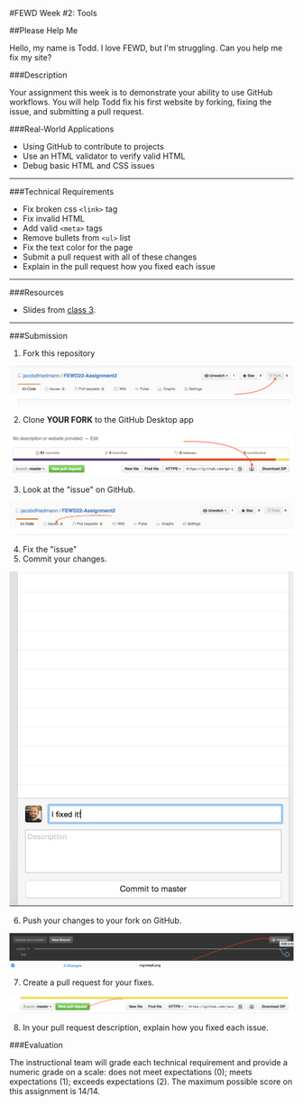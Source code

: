 #FEWD Week #2: Tools

##Please Help Me

Hello, my name is Todd. I love FEWD, but I'm struggling. Can you help me fix my site?

###Description

Your assignment this week is to demonstrate your ability to use GitHub workflows. You will help Todd fix his first website by forking, fixing the issue, and submitting a pull request.

###Real-World Applications

- Using GitHub to contribute to projects
- Use an HTML validator to verify valid HTML
- Debug basic HTML and CSS issues

---

###Technical Requirements

- Fix broken css `<link>` tag
- Fix invalid HTML
- Add valid `<meta>` tags
- Remove bullets from `<ul>` list
- Fix the text color for the page
- Submit a pull request with all of these changes
- Explain in the pull request how you fixed each issue

---

###Resources

- Slides from [class 3](http://ga-students.github.io/FEWD-DC-22/Week_02_Tools/03_tools/index.html).

---

###Submission

1. Fork this repository

![Step 1](img/step1.png)

2. Clone **YOUR FORK** to the GitHub Desktop app

![Step 2](img/step2.png)

3. Look at the "issue" on GitHub.

![Step 3](img/step3.png)

4. Fix the "issue"
5. Commit your changes.

![Step 5](img/step5.png)

6. Push your changes to your fork on GitHub.

![Step 6](img/step6.png)

7. Create a pull request for your fixes.

![Step 7](img/step7.png)

8. In your pull request description, explain how you fixed each issue.

###Evaluation

The instructional team will grade each technical requirement and provide a numeric grade on a scale: does not meet expectations (0); meets expectations (1); exceeds expectations (2).  The maximum possible score on this assignment is 14/14.

